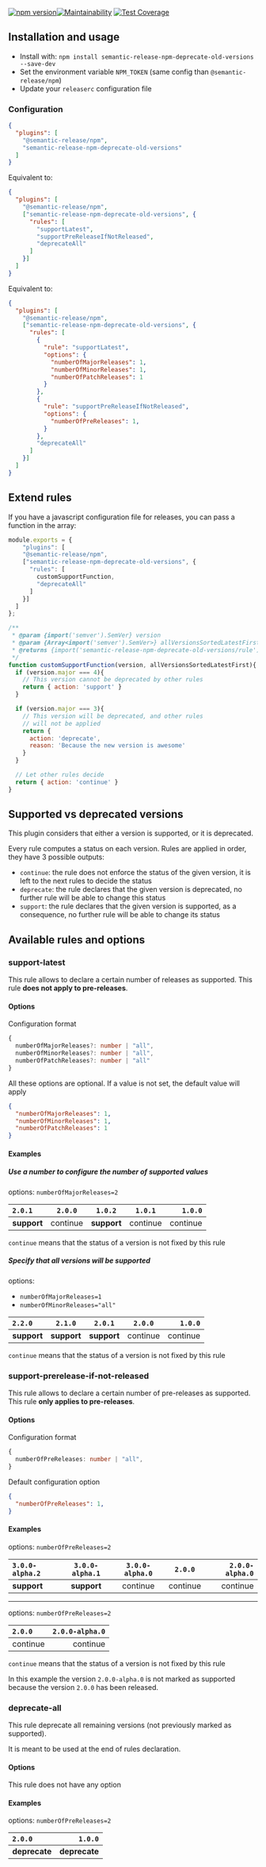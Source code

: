 [![npm version](https://badge.fury.io/js/semantic-release-npm-deprecate-old-versions.svg)](https://badge.fury.io/js/semantic-release-npm-deprecate-old-versions)[![Maintainability](https://api.codeclimate.com/v1/badges/29751e470914f5b5dd20/maintainability)](https://codeclimate.com/github/ghusse/semantic-release-npm-deprecate-old-versions/maintainability) [![Test Coverage](https://api.codeclimate.com/v1/badges/29751e470914f5b5dd20/test_coverage)](https://codeclimate.com/github/ghusse/semantic-release-npm-deprecate-old-versions/test_coverage)

## Installation and usage

- Install with: `npm install semantic-release-npm-deprecate-old-versions --save-dev`
- Set the environment variable `NPM_TOKEN` (same config than `@semantic-release/npm`)
- Update your `releaserc` configuration file

### Configuration

```json
{
  "plugins": [
    "@semantic-release/npm", 
    "semantic-release-npm-deprecate-old-versions"
  ]
}
```

Equivalent to:
```json
{
  "plugins": [
    "@semantic-release/npm", 
    ["semantic-release-npm-deprecate-old-versions", {
      "rules": [
        "supportLatest",
        "supportPreReleaseIfNotReleased",
        "deprecateAll"
      ]
    }]
  ]
}
```

Equivalent to:
```json
{
  "plugins": [
    "@semantic-release/npm", 
    ["semantic-release-npm-deprecate-old-versions", {
      "rules": [
        { 
          "rule": "supportLatest", 
          "options": {
            "numberOfMajorReleases": 1,
            "numberOfMinorReleases": 1,
            "numberOfPatchReleases": 1
          }
        },
        { 
          "rule": "supportPreReleaseIfNotReleased", 
          "options": {
            "numberOfPreReleases": 1,
          }
        },
        "deprecateAll"
      ]
    }]
  ]
}
```

## Extend rules

If you have a javascript configuration file for releases, you can pass a function in the array:

```js
module.exports = {
    "plugins": [
    "@semantic-release/npm", 
    ["semantic-release-npm-deprecate-old-versions", {
      "rules": [
        customSupportFunction,
        "deprecateAll"
      ]
    }]
  ]
};

/**
 * @param {import('semver').SemVer} version
 * @param {Array<import('semver').SemVer>} allVersionsSortedLatestFirst
 * @returns {import('semantic-release-npm-deprecate-old-versions/rule').RuleResult}
 */
function customSupportFunction(version, allVersionsSortedLatestFirst){
  if (version.major === 4){
    // This version cannot be deprecated by other rules
    return { action: 'support' }
  }

  if (version.major === 3){
    // This version will be deprecated, and other rules
    // will not be applied
    return {
      action: 'deprecate',
      reason: 'Because the new version is awesome'
    }
  }

  // Let other rules decide
  return { action: 'continue' }
}
```

## Supported vs deprecated versions

This plugin considers that either a version is supported, or it is deprecated.

Every rule computes a status on each version. Rules are applied in order, they have 3 possible outputs:

- `continue`: the rule does not enforce the status of the given version, it is left to the next rules to decide the status
- `deprecate`: the rule declares that the given version is deprecated, no further rule will be able to change this status
- `support`: the rule declares that the given version is supported, as a consequence, no further rule will be able to change its status

## Available rules and options

### support-latest

This rule allows to declare a certain number of releases as supported. This rule **does not apply to pre-releases**.

#### Options

Configuration format

```ts
{
  numberOfMajorReleases?: number | "all",
  numberOfMinorReleases?: number | "all",
  numberOfPatchReleases?: number | "all"
}
```

All these options are optional. If a value is not set, the default value will apply

```json
{
  "numberOfMajorReleases": 1,
  "numberOfMinorReleases": 1,
  "numberOfPatchReleases": 1
}
```

#### Examples

##### Use a number to configure the number of supported values

options: `numberOfMajorReleases=2`

| `2.0.1`       |`2.0.0`     | `1.0.2`    | `1.0.1`    | `1.0.0`    |
| :------------ | :--------: | :--------: | :--------: | ---------: |
| **support**   | continue   | **support**| continue   | continue   |

`continue` means that the status of a version is not fixed by this rule

##### Specify that all versions will be supported

options: 
- `numberOfMajorReleases=1`
- `numberOfMinorReleases="all"`

| `2.2.0`       |`2.1.0`      | `2.0.1`    | `2.0.0`    | `1.0.0`    |
| :------------ | :--------:  | :--------: | :--------: | ---------: |
| **support**   | **support** | **support**| continue   | continue   |

`continue` means that the status of a version is not fixed by this rule

### support-prerelease-if-not-released

This rule allows to declare a certain number of pre-releases as supported. This rule **only applies to pre-releases**.

#### Options

Configuration format
```ts
{
  numberOfPreReleases: number | "all",
}
```

Default configuration option
```json
{
  "numberOfPreReleases": 1,
}
```

#### Examples

options: `numberOfPreReleases=2`

| `3.0.0-alpha.2` | `3.0.0-alpha.1` | `3.0.0-alpha.0` | `2.0.0`  | `2.0.0-alpha.0`    |
| :------------   | :-------------: | :-------------: | :------: | -----------------: |
| **support**     | **support**     | continue        | continue | continue           |

----------------------------------------------------------------------------------------

options: `numberOfPreReleases=2`

| `2.0.0`  | `2.0.0-alpha.0`    |
| :-----   | -----------------: |
| continue | continue           |

`continue` means that the status of a version is not fixed by this rule

In this example the version `2.0.0-alpha.0` is not marked as supported because the version `2.0.0` has been released. 

### deprecate-all

This rule deprecate all remaining versions (not previously marked as supported).

It is meant to be used at the end of rules declaration.

#### Options

This rule does not have any option

#### Examples

options: `numberOfPreReleases=2`

| `2.0.0`        | `1.0.0`           |
| :------------  | ----------------: |
| **deprecate**  | **deprecate**     | 
